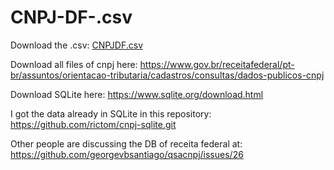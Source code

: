 # CNPJ-DF-.csv

Download the .csv: [CNPJDF.csv](https://github.com/Teliteu/CNPJ-DF-csv/files/7124043/CNPJDF.csv)

Download all files of cnpj here: https://www.gov.br/receitafederal/pt-br/assuntos/orientacao-tributaria/cadastros/consultas/dados-publicos-cnpj

Download SQLite here: https://www.sqlite.org/download.html

I got the data already in SQLite in this repository: https://github.com/rictom/cnpj-sqlite.git

Other people are discussing the DB of receita federal at: https://github.com/georgevbsantiago/qsacnpj/issues/26
